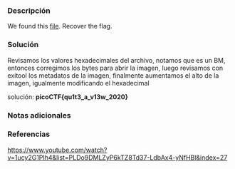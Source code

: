 
### Descripción 
We found this [file](https://mercury.picoctf.net/static/da18eed3d15fd04f7b076bdcecf15b27/tunn3l_v1s10n). Recover the flag.
### Solución
Revisamos los valores hexadecimales del archivo, notamos que es un BM, entonces corregimos los bytes para abrir la imagen, luego revisamos con exitool los metadatos de la imagen, finalmente aumentamos el alto de la imagen, igualmente modificando el hexadecimal

solución: **picoCTF{qu1t3_a_v13w_2020}**
### Notas adicionales


### Referencias 
https://www.youtube.com/watch?v=1ucy2G1PIh4&list=PLDo9DMLZyP6kTZ8Td37-LdbAx4-yNfHBl&index=27
